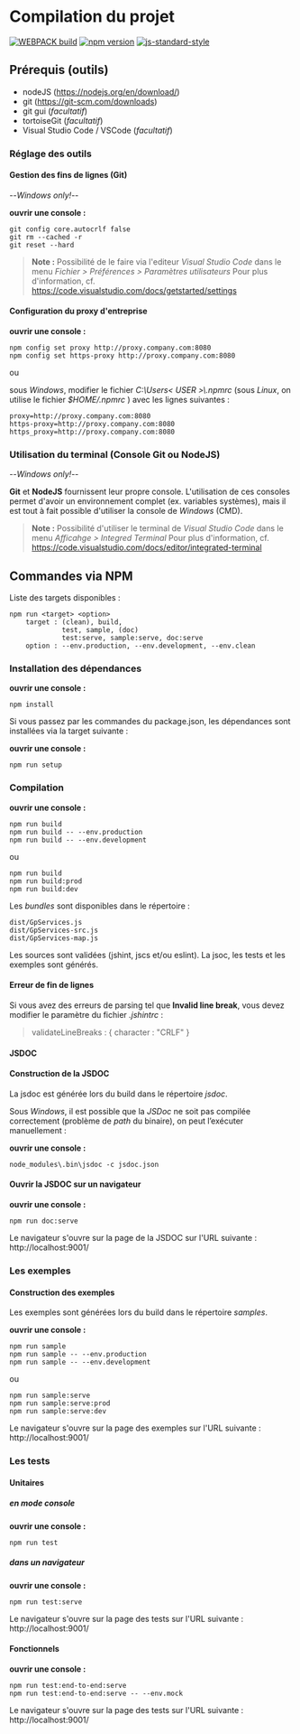 
# Compilation du projet

[![WEBPACK build](https://img.shields.io/badge/build%20with-WEBPACK-brightgreen.svg)](https://img.shields.io/badge/build%20with-WEBPACK-brightgreen.svg)
[![npm version](https://badge.fury.io/js/geoportal-access-lib.svg)](https://badge.fury.io/js/geoportal-access-lib)
[![js-standard-style](https://img.shields.io/badge/code%20style-standard-brightgreen.svg)](http://standardjs.com)

## Prérequis (outils)

* nodeJS (https://nodejs.org/en/download/)
* git (https://git-scm.com/downloads)
* git gui (*facultatif*)
* tortoiseGit (*facultatif*)
* Visual Studio Code / VSCode (*facultatif*)

### Réglage des outils

#### Gestion des fins de lignes (Git)

--*Windows only!*--

**ouvrir une console :**

    git config core.autocrlf false
    git rm --cached -r
    git reset --hard

> **Note :**
Possibilité de le faire via l'editeur _Visual Studio Code_ dans le menu
_Fichier > Préférences > Paramètres utilisateurs_
Pour plus d'information, cf. https://code.visualstudio.com/docs/getstarted/settings

#### Configuration du proxy d'entreprise

**ouvrir une console :**

    npm config set proxy http://proxy.company.com:8080
    npm config set https-proxy http://proxy.company.com:8080

ou

sous *Windows*, modifier le fichier _C:\\Users\< USER >\\.npmrc_
(sous *Linux*, on utilise le fichier _$HOME/.npmrc_ )
avec les lignes suivantes :

    proxy=http://proxy.company.com:8080
    https-proxy=http://proxy.company.com:8080
    https_proxy=http://proxy.company.com:8080

### Utilisation du terminal (Console Git ou NodeJS)

--*Windows only!*--

**Git** et **NodeJS** fournissent leur propre console.
L'utilisation de ces consoles permet d'avoir un environnement complet (ex. variables systèmes), mais il est tout à fait possible d'utiliser la console de *Windows* (CMD).

> **Note :**
Possibilité d'utiliser le terminal de _Visual Studio Code_ dans le menu
_Afficahge > Integred Terminal_
Pour plus d'information, cf. https://code.visualstudio.com/docs/editor/integrated-terminal

## Commandes via NPM

Liste des targets disponibles :

    npm run <target> <option>
        target : (clean), build,
                 test, sample, (doc)
                 test:serve, sample:serve, doc:serve
        option : --env.production, --env.development, --env.clean

### Installation des dépendances

**ouvrir une console :**

    npm install

Si vous passez par les commandes du package.json, les dépendances sont installées via
la target suivante :

**ouvrir une console :**

    npm run setup

### Compilation

**ouvrir une console :**

    npm run build
    npm run build -- --env.production
    npm run build -- --env.development

ou

    npm run build
    npm run build:prod
    npm run build:dev

Les *bundles* sont disponibles dans le répertoire :

	dist/GpServices.js
	dist/GpServices-src.js
	dist/GpServices-map.js

Les sources sont validées (jshint, jscs et/ou eslint).
La jsoc, les tests et les exemples sont générés.

#### Erreur de fin de lignes

Si vous avez des erreurs de parsing tel que **Invalid line break**, vous devez
modifier le paramètre du fichier _.jshintrc_ :
> validateLineBreaks : { character : "CRLF" }

#### JSDOC

#### Construction de la JSDOC

La jsdoc est générée lors du build dans le répertoire *jsdoc*.

Sous *Windows*, il est possible que la *JSDoc* ne soit pas compilée correctement
(problème de *path* du binaire), on peut l’exécuter manuellement :

**ouvrir une console :**

    node_modules\.bin\jsdoc -c jsdoc.json

#### Ouvrir la JSDOC sur un navigateur

**ouvrir une console :**

    npm run doc:serve

Le navigateur s'ouvre sur la page de la JSDOC sur l'URL suivante :
http://localhost:9001/

### Les exemples

#### Construction des exemples

Les exemples sont générées lors du build dans le répertoire *samples*.

**ouvrir une console :**

    npm run sample
    npm run sample -- --env.production
    npm run sample -- --env.development

ou

    npm run sample:serve
    npm run sample:serve:prod
    npm run sample:serve:dev

Le navigateur s'ouvre sur la page des exemples sur l'URL suivante :
http://localhost:9001/

### Les tests

#### Unitaires

##### en mode console

**ouvrir une console :**

    npm run test

##### dans un navigateur

**ouvrir une console :**

    npm run test:serve

Le navigateur s'ouvre sur la page des tests sur l'URL suivante :
http://localhost:9001/

#### Fonctionnels

**ouvrir une console :**

    npm run test:end-to-end:serve
    npm run test:end-to-end:serve -- --env.mock

Le navigateur s'ouvre sur la page des tests sur l'URL suivante :
http://localhost:9001/
